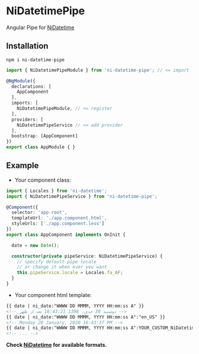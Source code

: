 # NiDatetimePipe
Angular Pipe for [NiDatetime](https://github.com/jone30rw/ni-angular/tree/master/projects/ni-datetime)

## Installation
    npm i ni-datetime-pipe

```typescript
import { NiDatetimePipeModule } from 'ni-datetime-pipe'; // <= import

@NgModule({
  declarations: [
    AppComponent
  ],
  imports: [
    NiDatetimePipeModule, // <= register
  ],
  providers: [
    NiDatetimePipeService // <= add provider
  ],
  bootstrap: [AppComponent]
})
export class AppModule { }
```

## Example
- Your component class:
```typescript
import { Locales } from 'ni-datetime';
import { NiDatetimePipeService } from 'ni-datetime-pipe';

@Component({
  selector: 'app-root',
  templateUrl: './app.component.html',
  styleUrls: ['./app.component.less']
})
export class AppComponent implements OnInit {

  date = new Date();

  constructor(private pipeService: NiDatetimePipeService) {
    // specify default pipe locale
    // or change it when ever you want
    this.pipeService.locale = Locales.fa_AF;
  }
}
```

- Your component html template:
```html
{{ date | ni_date:"WWWW DD MMMM, YYYY HH:mm:ss A" }}
<!-- دوشنبه 30 جدی, 1398 16:43:21 بعد از ظهر -->
{{ date | ni_date:"WWWW DD MMMM, YYYY HH:mm:ss A":"en_US" }}
<!-- Monday 20 January, 2020 16:43:37 PM -->
{{ date | ni_date:"WWWW DD MMMM, YYYY HH:mm:ss A":YOUR_CUSTOM_NiDatetimeLocale_OBJECT }}
<!-- ... -->
```

**Check [NiDatetime](https://github.com/jone30rw/ni-angular/tree/master/projects/ni-datetime) for available formats.**